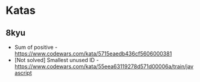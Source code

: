 # Katas

## 8kyu

- Sum of positive - https://www.codewars.com/kata/5715eaedb436cf5606000381
- [Not solved] Smallest unused ID - https://www.codewars.com/kata/55eea63119278d571d00006a/train/javascript

